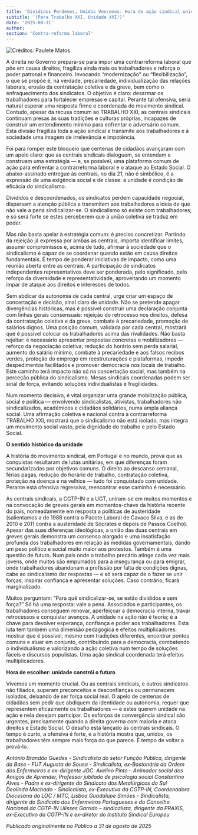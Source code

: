 ```yaml
---
title: 'Divididos Perdemos, Unidos Vencemos: Hora de ação sindical unida!'
subtitle: '(Para Trabalho XXI, Unidade XXI!)'
date: '2025-08-31'
author: 
section: 'Contra-reforma laboral'
---
```


![Créditos: Paulete Matos](/images/imagem_manif.jpg)

A direita no Governo prepara-se para impor uma contrarreforma laboral que põe em causa direitos, fragiliza ainda mais os trabalhadores e reforça o poder patronal e financeiro. Invocando “modernização” ou “flexibilização”, o que se propõe é, na verdade, precariedade, individualização das relações laborais, erosão da contratação coletiva e da greve, bem como o enfraquecimento dos sindicatos. O objetivo é claro: desarmar os trabalhadores para fortalecer empresas e capital.
Perante tal ofensiva, seria natural esperar uma resposta firme e coordenada do movimento sindical. Contudo, apesar da recusa comum ao TRABALHO XXI, as centrais sindicais continuam presas às suas tradições e culturas próprias, incapazes de construir um entendimento mínimo para enfrentar o adversário comum. Esta divisão fragiliza toda a ação sindical e transmite aos trabalhadores e à sociedade uma imagem de irrelevância e impotência.

Foi para romper este bloqueio que centenas de cidadãos avançaram com um apelo claro: que as centrais sindicais dialoguem, se entendam e construam uma estratégia — e, se possível, uma plataforma comum de ação para enfrentar a contrarreforma laboral e o ataque ao Estado Social. O abaixo-assinado entregue às centrais, no dia 21, não é simbólico, é a expressão de uma exigência social e de classe: a unidade é condição de eficácia do sindicalismo.

Divididos e descoordenados, os sindicatos perdem capacidade negocial, dispersam a atenção pública e transmitem aos trabalhadores a ideia de que não vale a pena sindicalizar-se. O sindicalismo só existe com trabalhadores; e só será forte se estes perceberem que a união coletiva se traduz em poder.

Mas não basta apelar à estratégia comum: é preciso concretizar. Partindo da rejeição já expressa por ambas as centrais, importa identificar limites, assumir compromissos e, acima de tudo, afirmar à sociedade que o sindicalismo é capaz de se coordenar quando estão em causa direitos fundamentais. É tempo de ponderar iniciativas de impacto, como uma reunião aberta entre as centrais. A participação de sindicatos independentes representativos deve ser ponderada, pelo significado, pelo reforço da diversidade e representatividade, aproveitando um momento ímpar de ataque aos direitos e interesses de todos.

Sem abdicar da autonomia de cada central, urge criar um espaço de concertação e decisão, sinal claro de unidade. Não se pretende apagar divergências históricas, mas é possível construir uma declaração conjunta com linhas gerais consensuais: rejeição do retrocesso nos direitos, defesa da contratação coletiva e da greve, combate à precariedade, promoção de salários dignos. Uma posição comum, validada por cada central, mostrará que é possível colocar os trabalhadores acima das rivalidades. Não basta rejeitar: é necessário apresentar propostas concretas e mobilizadoras — reforço da negociação coletiva, redução do horário sem perda salarial, aumento do salário mínimo, combate à precariedade e aos falsos recibos verdes, proteção do emprego em reestruturações e plataformas, impedir despedimentos facilitados e promover democracia nos locais de trabalho.
Este caminho terá impacto não só na concertação social, mas também na perceção pública do sindicalismo. Mesas sindicais coordenadas podem ser sinal de força, evitando soluções individualistas e fragilidades.

Num momento decisivo, é vital organizar uma grande mobilização pública, social e política — envolvendo sindicalistas, ativistas, trabalhadores não sindicalizados, académicos e cidadãos solidários, numa ampla aliança social. Uma afirmação coletiva e nacional contra a contrarreforma TRABALHO XXI, mostrará que o sindicalismo não está isolado, mas integra um movimento social vasto, pela dignidade do trabalho e pelo Estado Social.

**O sentido histórico da unidade**

A história do movimento sindical, em Portugal e no mundo, prova que as conquistas resultaram de lutas unitárias, em que diferenças foram secundarizadas por objetivos comuns. O direito ao descanso semanal, férias pagas, redução do horário de trabalho, contratação coletiva, proteção na doença e na velhice — tudo foi conquistado com unidade. Perante esta ofensiva regressiva, reencontrar esse caminho é necessário.

As centrais sindicais, a CGTP-IN e a UGT, uniram-se em muitos momentos e na convocação de greves gerais em momentos-chave da história recente do país, nomeadamente em resposta a políticas de austeridade (salientamos a de 1988 contra o Pacote Laboral de Cavaco Silva, e as de 2010 e 2011 contra a austeridade de Sócrates e depois de Passos Coelho). Apesar das suas diferenças ideológicas, a união das duas centrais em greves gerais demonstra um consenso alargado e uma insatisfação profunda dos trabalhadores em relação às medidas governamentais, dando um peso político e social muito maior aos protestos.
Também é uma questão de futuro. Num país onde o trabalho precário atinge cada vez mais jovens, onde muitos são empurrados para a insegurança ou para emigrar, onde trabalhadores abandonam a profissão por falta de condições dignas, cabe ao sindicalismo dar respostas — e só será capaz de o fazer se unir forças, inspirar confiança e apresentar soluções. Caso contrário, ficará marginalizado.

Muitos perguntam: “Para quê sindicalizar-se, se estão divididos e sem força?” Só há uma resposta: vale a pena. Associados e participantes, os trabalhadores conseguem renovar, aperfeiçoar a democracia interna, travar retrocessos e conquistar avanços. A unidade na ação não é teoria; é a chave para devolver esperança, confiança e poder aos trabalhadores.
Esta luta tem também uma dimensão pedagógica e efeitos multiplicadores: mostrar que é possível, mesmo com tradições diferentes, encontrar pontos comuns e atuar em conjunto, contribuindo para a democracia, combatendo o individualismo e valorizando a ação coletiva num tempo de soluções fáceis e discursos populistas. Uma ação sindical coordenada terá efeitos multiplicadores.

**Hora de escolher: unidade constrói o futuro**

Vivemos um momento crucial. Ou as centrais sindicais, e outros sindicatos não filiados, superam preconceitos e desconfianças ou permanecem isolados, deixando de ser força social real. O apelo de centenas de cidadãos sem pedir que abdiquem da identidade ou autonomia, requer que representem eficazmente os trabalhadores — e estes querem unidade na ação e nela desejam participar.
Os esforços de convergência sindical são urgentes, precisamente quando a direita governa com maioria e ataca direitos e Estado Social. O desafio está lançado às centrais sindicais. O tempo é curto, a ofensiva é forte, e a história mostra que, unidos, os trabalhadores têm sempre mais força do que parece. É tempo de voltar a prová-lo.


*António Brandão Guedes - Sindicalista do setor Função Pública, dirigente da Base - FUT*
*Augusta de Sousa - Sindicalista, ex-Bastonária da Ordem dos Enfermeiros e ex-dirigente JOC.*
*Avelino Pinto – Animador social dos Amigos de Aprender, Professor jubilado de psicologia social*
*Constantino Alves - Padre e ex-dirigente do Sindicato dos Metalúrgicos do Sul*         
*Deolinda Machado - Sindicalista, ex-Executiva da CGTP-IN, Coordenadora Diocesana da LOC / MTC, Lisboa*
*Guadalupe Simões - Sindicalista, dirigente do Sindicato dos Enfermeiros Portugueses e do Conselho Nacional da CGTP-IN*
*Ulisses Garrido – sindicalista, dirigente da PRAXIS, ex-Executivo da CGTP-IN e ex-diretor do Instituto Sindical Europeu*

*Publicado originalmente no Público a 31 de agosto de 2025*

